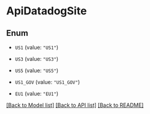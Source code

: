 # ApiDatadogSite

## Enum


* `US1` (value: `"US1"`)

* `US3` (value: `"US3"`)

* `US5` (value: `"US5"`)

* `US1_GOV` (value: `"US1_GOV"`)

* `EU1` (value: `"EU1"`)


[[Back to Model list]](../README.md#documentation-for-models) [[Back to API list]](../README.md#documentation-for-api-endpoints) [[Back to README]](../README.md)


